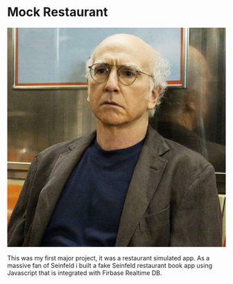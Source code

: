 # Mock Restaurant

![Larry David](larry.jpg)

This was my first major project, it was a restaurant simulated app. As a massive fan of Seinfeld i built a fake Seinfeld restaurant book app using Javascript that is integrated with Firbase Realtime DB.
